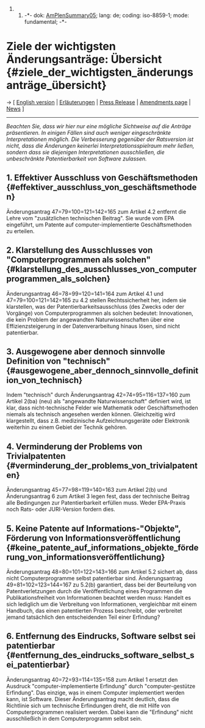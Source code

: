 1.  1.  -\*- dok: [AmPlenSummary05](AmPlenSummary05 "wikilink"); lang:
        de; coding: iso-8859-1; mode: fundamental; -\*-

# Ziele der wichtigsten Änderungsanträge: Übersicht {#ziele_der_wichtigsten_änderungsanträge_übersicht}

-\> \[ [ English version](AmPlenSummary05En "wikilink") \| [
Erläuterungen](AmPlenExplanation05De "wikilink") \| [ Press
Release](AmPlenPr050701En "wikilink") \| [ Amendments
page](Plen05En "wikilink") \| [ News](SwpatcninoEn "wikilink") \]

------------------------------------------------------------------------

*Beachten Sie, dass wir hier nur eine mögliche Sichtweise auf die
Anträge präsentieren. In einigen Fällen sind auch weniger eingeschränkte
Interpretationen möglich. Die Verbesserung gegenüber der Ratsversion ist
nicht, dass die Änderungen keinerlei Interpretationsspielraum mehr
ließen, sondern dass sie diejenigen Interpretationen ausschließen, die
unbeschränkte Patentierbarkeit von Software zulassen.*

## 1. Effektiver Ausschluss von Geschäftsmethoden {#effektiver_ausschluss_von_geschäftsmethoden}

Änderungsantrag 47=79=100=121=142=165 zum Artikel 4.2 entfernt die Lehre
vom \"zusätzlichen technischen Beitrag\". Sie wurde vom EPA eingeführt,
um Patente auf computer-implementierte Geschäftsmethoden zu erteilen.

## 2. Klarstellung des Ausschlusses von \"Computerprogrammen als solchen\" {#klarstellung_des_ausschlusses_von_computerprogrammen_als_solchen}

Änderungsantrag 46=78=99=120=141=164 zum Artikel 4.1 und
47=79=100=121=142=165 zu 4.2 stellen Rechtssicherheit her, indem sie
klarstellen, was der Patentierbarkeitsausschluss (des Zwecks oder der
Vorgänge) von Computerprogrammen als solchen bedeutet: Innovationen, die
kein Problem der angewandten Naturwissenschaften über eine
Effizienzsteigerung in der Datenverarbeitung hinaus lösen, sind nicht
patentierbar.

## 3. Ausgewogene aber dennoch sinnvolle Definition von \"technisch\" {#ausgewogene_aber_dennoch_sinnvolle_definition_von_technisch}

Indem \"technisch\" durch Änderungsantrag 42=74=95=116=137=160 zum
Artikel 2(ba) (neu) als \"angewandte Naturwissenschaft\" definiert wird,
ist klar, dass nicht-technische Felder wie Mathematik oder
Geschäftsmethoden niemals als technisch angesehen werden können.
Gleichzeitig wird klargestellt, dass z.B. medizinische
Aufzeichnungsgeräte oder Elektronik weiterhin zu einem Gebiet der
Technik gehören.

## 4. Verminderung der Problems von Trivialpatenten {#verminderung_der_problems_von_trivialpatenten}

Änderungsantrag 45=77=98=119=140=163 zum Artikel 2(b) und
Änderungsantrag 6 zum Artikel 3 legen fest, dass der technische Beitrag
alle Bedingungen zur Patentierbarkeit erfüllen muss. Weder EPA-Praxis
noch Rats- oder JURI-Version fordern dies.

## 5. Keine Patente auf Informations-\"Objekte\", Förderung von Informationsveröffentlichung {#keine_patente_auf_informations_objekte_förderung_von_informationsveröffentlichung}

Änderungsantrag 48=80=101=122=143=166 zum Artikel 5.2 sichert ab, dass
nicht Computerprogramme selbst patentierbar sind. Änderungsantrag
49=81=102=123=144=167 zu 5.2(b) garantiert, dass bei der Beurteilung von
Patentverletzungen durch die Veröffentlichung eines Programmen die
Publikationsfreiheit von Informationen beachtet werden muss: Handelt es
sich lediglich um die Verbreitung von Informationen, vergleichbar mit
einem Handbuch, das einen patentierten Prozess beschreibt, oder
verbreitet jemand tatsächlich den entscheidenden Teil einer Erfindung?

## 6. Entfernung des Eindrucks, Software selbst sei patentierbar {#entfernung_des_eindrucks_software_selbst_sei_patentierbar}

Änderungsantrag 40=72=93=114=135=158 zum Artikel 1 ersetzt den Ausdruck
\"computer-implementierte Erfindung\" durch \"computer-gestütze
Erfindung\". Das einzige, was in einem Computer implementiert werden
kann, ist Software. Dieser Änderungsantrag macht deutlich, dass die
Richtlinie sich um technische Erfindungen dreht, die mit Hilfe von
Computerprogrammen realisiert werden. Dabei kann die \"Erfindung\" nicht
ausschließich in dem Computerprogramm selbst sein.
